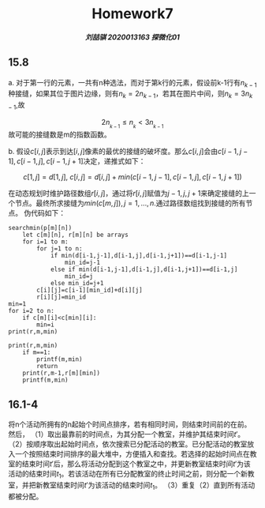# <center>Homework7

##### <center>刘喆骐     2020013163    探微化01

## 15.8

a. 
对于第一行的元素，一共有n种选法，而对于第k行的元素，假设前k-1行有$n_{k-1}$种接缝，如果其位于图片边缘，则有$n_k=2n_{k-1}$，若其在图片中间，则$n_k=3n_{k-1}$,故<center>
$2n_{_{k-1}}\leq n_{_k}<3n_{_{k-1}}$</center>
故可能的接缝数是m的指数函数。

b.
假设$c[i,j]$表示到达$[i,j]$像素的最优的接缝的破坏度。那么$c[i,j]$会由$c[i-1,j-1],c[i-1,j],c[i-1,j+1]$决定，递推式如下：<center>

$c[1,j]=d[1,j]$, 
$c[i,j]=d[i,j]+min(c[i-1,j-1],c[i-1,j],c[i-1,j+1])$</center>
在动态规划时维护路径数组$r[i,j]$，通过将$r[i,j]$赋值为$j-1,j,j+1$来确定接缝的上一个节点。最终所求接缝为$min(c[m,j]),j=1,...,n$.通过路径数组找到接缝的所有节点。
伪代码如下：
```
searchmin(p[m][n])
    let c[m][n], r[m][n] be arrays
    for i=1 to m:
        for j=1 to n:
            if min(d[i-1,j-1],d[i-1,j],d[i-1,j+1])==d[i-1,j-1]
                min_id=j-1
            else if min(d[i-1,j-1],d[i-1,j],d[i-1,j+1])==d[i-1,j]
                min_id=j
            else min_id=j+1
        c[i][j]=c[i-1][min_id]+d[i][j]
        r[i][j]=min_id
min=1
for i=2 to n:
    if c[m][i]<c[min][i]:
        min=i
print(r,m,min)

print(r,m,min)
    if m==1:
        printf(m,min)
        return
    print(r,m-1,r[m][min])
    printf(m,min)

```
## 16.1-4
将n个活动所拥有的n起始个时间点排序，若有相同时间，则结束时间前的在前。然后，
（1）取出最靠前的时间点，为其分配一个教室，并维护其结束时间$t'$。
（2）按顺序取出起始时间点，依次搜索已分配活动的教室。已分配活动的教室放入一个按照结束时间排序的最大堆中，方便插入和查找。若选择的起始时间点在教室的结束时间$t'$后，那么将活动分配到这个教室之中，并更新教室结束时间$t'$为该活动的结束时间$t_1$。若该活动在所有已分配教室的终止时间之前，则分配一个新教室，并把新教室结束时间$t'$为该活动的结束时间$t_1$。
（3）重复（2）直到所有活动都被分配。